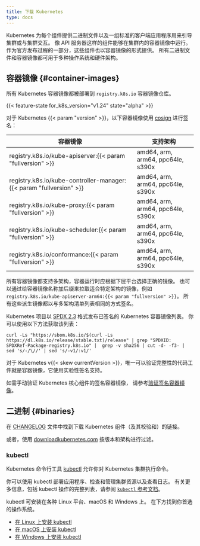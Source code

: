```yaml
---
title: 下载 Kubernetes
type: docs
---
```

<!--
title: Download Kubernetes
type: docs
-->

<!--
Kubernetes ships binaries for each component as well as a standard set of client
applications to bootstrap or interact with a cluster. Components like the
API server are capable of running within container images inside of a
cluster. Those components are also shipped in container images as part of the
official release process. All binaries as well as container images are available
for multiple operating systems as well as hardware architectures.
-->
Kubernetes 为每个组件提供二进制文件以及一组标准的客户端应用程序用来引导集群或与集群交互。
像 API 服务器这样的组件能够在集群内的容器镜像中运行。
作为官方发布过程的一部分，这些组件也以容器镜像的形式提供。
所有二进制文件和容器镜像都可用于多种操作系统和硬件架构。

<!--
## Container Images

All Kubernetes container images are deployed to the
`registry.k8s.io` container image registry.
-->
## 容器镜像  {#container-images}

所有 Kubernetes 容器镜像都被部署到 `registry.k8s.io` 容器镜像仓库。

{{< feature-state for_k8s_version="v1.24" state="alpha" >}}

<!--
For Kubernetes {{< param "version" >}}, the following
container images are signed using [cosign](https://github.com/sigstore/cosign)
signatures:
-->
对于 Kubernetes {{< param "version" >}}，以下容器镜像使用
[cosign](https://github.com/sigstore/cosign) 进行签名：

<!--
| Container Image                                                    | Supported Architectures            |
-->
| 容器镜像                                                             | 支持架构                           |
| ------------------------------------------------------------------- | --------------------------------- |
| registry.k8s.io/kube-apiserver:{{< param "fullversion" >}}          | amd64, arm, arm64, ppc64le, s390x |
| registry.k8s.io/kube-controller-manager:{{< param "fullversion" >}} | amd64, arm, arm64, ppc64le, s390x |
| registry.k8s.io/kube-proxy:{{< param "fullversion" >}}              | amd64, arm, arm64, ppc64le, s390x |
| registry.k8s.io/kube-scheduler:{{< param "fullversion" >}}          | amd64, arm, arm64, ppc64le, s390x |
| registry.k8s.io/conformance:{{< param "fullversion" >}}             | amd64, arm, arm64, ppc64le, s390x |

<!--
All container images are available for multiple architectures, whereas the
container runtime should choose the correct one based on the underlying
platform. It is also possible to pull a dedicated architecture by suffixing the
container image name, for example
`registry.k8s.io/kube-apiserver-arm64:{{< param "fullversion" >}}`. All
those derivations are signed in the same way as the multi-architecture manifest lists.
-->
所有容器镜像都支持多架构，容器运行时应根据下层平台选择正确的镜像。
也可以通过给容器镜像名称加后缀来拉取适合特定架构的镜像，例如
`registry.k8s.io/kube-apiserver-arm64:{{< param "fullversion" >}}`。
所有这些派生镜像都以与多架构清单列表相同的方式签名。

<!--
The Kubernetes project publishes a list of signed Kubernetes container images
in [SPDX 2.2](https://spdx.dev/specifications/) format.
You can fetch that list using:
-->
Kubernetes 项目以 [SPDX 2.3](https://spdx.dev/specifications/) 格式发布已签名的 Kubernetes 容器镜像列表。
你可以使用以下方法获取该列表：

```shell
curl -Ls "https://sbom.k8s.io/$(curl -Ls https://dl.k8s.io/release/stable.txt)/release" | grep "SPDXID: SPDXRef-Package-registry.k8s.io" |  grep -v sha256 | cut -d- -f3- | sed 's/-/\//' | sed 's/-v1/:v1/'
```

<!--
For Kubernetes v{{< skew currentVersion >}}, the only kind of code artifact that
you can verify integrity for is a container image, using the experimental
signing support.

To manually verify signed container images of Kubernetes core components, refer to
[Verify Signed Container Images](/docs/tasks/administer-cluster/verify-signed-artifacts).
-->
对于 Kubernetes v{{< skew currentVersion >}}，唯一可以验证完整性的代码工件就是容器镜像，它使用实验性签名支持。

如需手动验证 Kubernetes 核心组件的签名容器镜像，
请参考[验证签名容器镜像](/zh-cn/docs/tasks/administer-cluster/verify-signed-artifacts)。

<!--
## Binaries

Find links to download Kubernetes components (and their checksums) in the [CHANGELOG](https://github.com/kubernetes/kubernetes/tree/master/CHANGELOG) files.

Alternately, use [downloadkubernetes.com](https://www.downloadkubernetes.com/) to filter by version and architecture.
-->
## 二进制  {#binaries}

在 [CHANGELOG](https://github.com/kubernetes/kubernetes/tree/master/CHANGELOG) 文件中找到下载 Kubernetes 组件（及其校验和）的链接。

或者，使用 [downloadkubernetes.com](https://www.downloadkubernetes.com/) 按版本和架构进行过滤。

### kubectl

<!-- overview -->

<!--
The Kubernetes command-line tool, [kubectl](/docs/reference/kubectl/kubectl/), allows
you to run commands against Kubernetes clusters.

You can use kubectl to deploy applications, inspect and manage cluster resources,
and view logs. For more information including a complete list of kubectl operations, see the
[`kubectl` reference documentation](/docs/reference/kubectl/).
-->
Kubernetes 命令行工具 [kubectl](/zh-cn/docs/reference/kubectl/kubectl/) 允许你对 Kubernetes 集群执行命令。

你可以使用 kubectl 部署应用程序、检查和管理集群资源以及查看日志。
有关更多信息，包括 kubectl 操作的完整列表，请参阅
[`kubectl` 参考文档](/zh-cn/docs/reference/kubectl/)。

<!--
kubectl is installable on a variety of Linux platforms, macOS and Windows.
Find your preferred operating system below.

- [Install kubectl on Linux](/docs/tasks/tools/install-kubectl-linux)
- [Install kubectl on macOS](/docs/tasks/tools/install-kubectl-macos)
- [Install kubectl on Windows](/docs/tasks/tools/install-kubectl-windows)
-->
kubectl 可安装在各种 Linux 平台、macOS 和 Windows 上。
在下方找到你首选的操作系统。

- [在 Linux 上安装 kubectl](/zh-cn/docs/tasks/tools/install-kubectl-linux)
- [在 macOS 上安装 kubectl](/zh-cn/docs/tasks/tools/install-kubectl-macos)
- [在 Windows 上安装 kubectl](/zh-cn/docs/tasks/tools/install-kubectl-windows)
